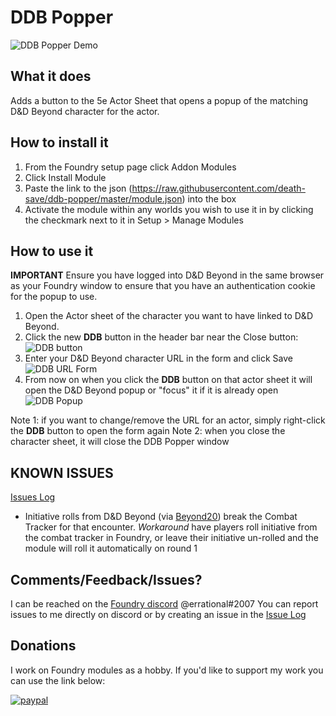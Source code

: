 # DDB Popper

![DDB Popper Demo](https://github.com/death-save/ddb-popper/blob/master/ddb_popper.gif)

## What it does
Adds a button to the 5e Actor Sheet that opens a popup of the matching D&D Beyond character for the actor.

## How to install it
1. From the Foundry setup page click Addon Modules
2. Click Install Module
3. Paste the link to the json (https://raw.githubusercontent.com/death-save/ddb-popper/master/module.json) into the box
4. Activate the module within any worlds you wish to use it in by clicking the checkmark next to it in Setup > Manage Modules


## How to use it

**IMPORTANT** Ensure you have logged into D&D Beyond in the same browser as your Foundry window to ensure that you have an authentication cookie for the popup to use.

1. Open the Actor sheet of the character you want to have linked to D&D Beyond. 
2. Click the new **DDB** button in the header bar near the Close button:
![DDB button](https://imgur.com/Ek8uMMy.png)
3. Enter your D&D Beyond character URL in the form and click Save
![DDB URL Form](https://imgur.com/scnX8X5.png)
4. From now on when you click the **DDB** button on that actor sheet it will open the D&D Beyond popup or "focus" it if it is already open
![DDB Popup](https://imgur.com/6VbOPIm.png)

Note 1: if you want to change/remove the URL for an actor, simply right-click the **DDB** button to open the form again
Note 2: when you close the character sheet, it will close the DDB Popper window

## KNOWN ISSUES

[Issues Log](https://github.com/death-save/ddb-popper/issues)

* Initiative rolls from D&D Beyond (via [Beyond20](https://beyond20.here-for-more.info/)) break the Combat Tracker for that encounter. *Workaround* have players roll initiative from the combat tracker in Foundry, or leave their initiative un-rolled and the module will roll it automatically on round 1

## Comments/Feedback/Issues?

I can be reached on the [Foundry discord](https://discord.gg/XJUS4tZ) @errational#2007
You can report issues to me directly on discord or by creating an issue in the [Issue Log](https://github.com/death-save/ddb-popper/issues/)

## Donations

I work on Foundry modules as a hobby. If you'd like to support my work you can use the link below:

[![paypal](https://www.paypalobjects.com/en_US/i/btn/btn_donateCC_LG.gif)](https://www.paypal.me/evanc)
